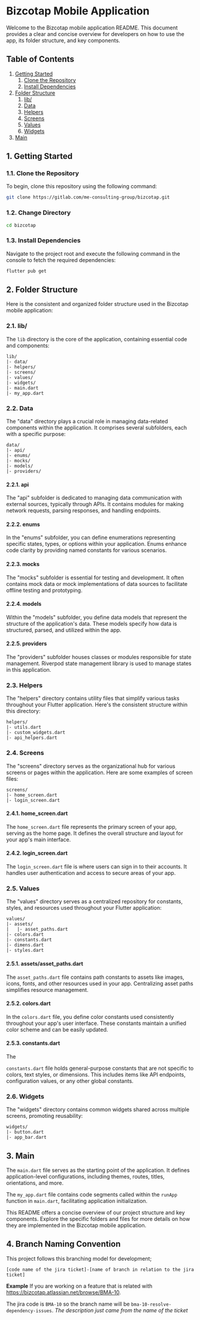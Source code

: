 # Bizcotap Mobile Application

Welcome to the Bizcotap mobile application README. This document provides a clear and concise overview for developers on how to use the app, its folder structure, and key components.

## Table of Contents

1. [Getting Started](#getting-started)
   1. [Clone the Repository](#clone-the-repository)
   2. [Install Dependencies](#install-dependencies)
2. [Folder Structure](#folder-structure)
   1. [lib/](#lib)
   2. [Data](#data)
   3. [Helpers](#helpers)
   4. [Screens](#screens)
   5. [Values](#values)
   6. [Widgets](#widgets)
3. [Main](#main)

## 1. Getting Started <a name="getting-started"></a>

### 1.1. Clone the Repository <a name="clone-the-repository"></a>

To begin, clone this repository using the following command:

```bash
git clone https://gitlab.com/me-consulting-group/bizcotap.git
```
### 1.2. Change Directory
```bash
cd bizcotap
```
### 1.3. Install Dependencies <a name="install-dependencies"></a>

Navigate to the project root and execute the following command in the console to fetch the required dependencies:

```bash
flutter pub get 
```

## 2. Folder Structure <a name="folder-structure"></a>

Here is the consistent and organized folder structure used in the Bizcotap mobile application:

### 2.1. lib/ <a name="lib"></a>

The `lib` directory is the core of the application, containing essential code and components:

```
lib/
|- data/
|- helpers/
|- screens/
|- values/
|- widgets/
|- main.dart
|- my_app.dart
```

### 2.2. Data <a name="data"></a>

The "data" directory plays a crucial role in managing data-related components within the application. It comprises several subfolders, each with a specific purpose:

```
data/
|- api/
|- enums/
|- mocks/
|- models/
|- providers/
```

#### 2.2.1. api <a name="api"></a>

The "api" subfolder is dedicated to managing data communication with external sources, typically through APIs. It contains modules for making network requests, parsing responses, and handling endpoints.

#### 2.2.2. enums <a name="enums"></a>

In the "enums" subfolder, you can define enumerations representing specific states, types, or options within your application. Enums enhance code clarity by providing named constants for various scenarios.

#### 2.2.3. mocks <a name="mocks"></a>

The "mocks" subfolder is essential for testing and development. It often contains mock data or mock implementations of data sources to facilitate offline testing and prototyping.

#### 2.2.4. models <a name="models"></a>

Within the "models" subfolder, you define data models that represent the structure of the application's data. These models specify how data is structured, parsed, and utilized within the app.

#### 2.2.5. providers <a name="providers"></a>

The "providers" subfolder houses classes or modules responsible for state management. Riverpod state management library is used to manage states in this application.

### 2.3. Helpers <a name="helpers"></a>

The "helpers" directory contains utility files that simplify various tasks throughout your Flutter application. Here's the consistent structure within this directory:

```
helpers/
|- utils.dart
|- custom_widgets.dart
|- api_helpers.dart
```

### 2.4. Screens <a name="screens"></a>

The "screens" directory serves as the organizational hub for various screens or pages within the application. Here are some examples of screen files:

```
screens/
|- home_screen.dart
|- login_screen.dart
```

#### 2.4.1. home_screen.dart <a name="home-screen"></a>

The `home_screen.dart` file represents the primary screen of your app, serving as the home page. It defines the overall structure and layout for your app's main interface.

#### 2.4.2. login_screen.dart <a name="login-screen"></a>

The `login_screen.dart` file is where users can sign in to their accounts. It handles user authentication and access to secure areas of your app.

### 2.5. Values <a name="values"></a>

The "values" directory serves as a centralized repository for constants, styles, and resources used throughout your Flutter application:

```
values/
|- assets/
|   |- asset_paths.dart
|- colors.dart
|- constants.dart
|- dimens.dart
|- styles.dart
```

#### 2.5.1. assets/asset_paths.dart <a name="asset-paths"></a>

The `asset_paths.dart` file contains path constants to assets like images, icons, fonts, and other resources used in your app. Centralizing asset paths simplifies resource management.

#### 2.5.2. colors.dart <a name="colors"></a>

In the `colors.dart` file, you define color constants used consistently throughout your app's user interface. These constants maintain a unified color scheme and can be easily updated.

#### 2.5.3. constants.dart <a name="constants"></a>

The

 `constants.dart` file holds general-purpose constants that are not specific to colors, text styles, or dimensions. This includes items like API endpoints, configuration values, or any other global constants.

### 2.6. Widgets <a name="widgets"></a>

The "widgets" directory contains common widgets shared across multiple screens, promoting reusability:

```
widgets/
|- button.dart
|- app_bar.dart
```

## 3. Main <a name="main"></a>

The `main.dart` file serves as the starting point of the application. It defines application-level configurations, including themes, routes, titles, orientations, and more.

The `my_app.dart` file contains code segments called within the `runApp` function in `main.dart`, facilitating application initialization.

This README offers a concise overview of our project structure and key components. Explore the specific folders and files for more details on how they are implemented in the Bizcotap mobile application.

## 4. Branch Naming Convention
This project follows this branching model for development;

```[code name of the jira ticket]-[name of branch in relation to the jira ticket]``` 

**Example**
If you are working on a feature that is related with https://bizcotap.atlassian.net/browse/BMA-10. 

The jira code is `BMA-10` so the branch name will be `bma-10-resolve-dependency-issues`. *The description just came from the name of the ticket*